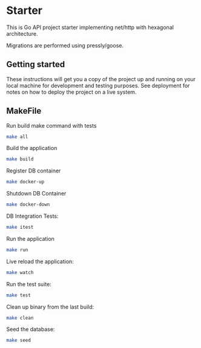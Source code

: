 # Starter

This is Go API project starter implementing net/http with hexagonal architecture.

Migrations are performed using pressly/goose.

## Getting started

These instructions will get you a copy of the project up and running on your local machine for development and testing purposes. See deployment for notes on how to deploy the project on a live system.

## MakeFile

Run build make command with tests
```bash
make all
```

Build the application
```bash
make build
```

Register DB container
```bash
make docker-up
```

Shutdown DB Container
```bash
make docker-down
```

DB Integration Tests:
```bash
make itest
```

Run the application
```bash
make run
```

Live reload the application:
```bash
make watch
```

Run the test suite:
```bash
make test
```

Clean up binary from the last build:
```bash
make clean
```

Seed the database:
```bash
make seed
```